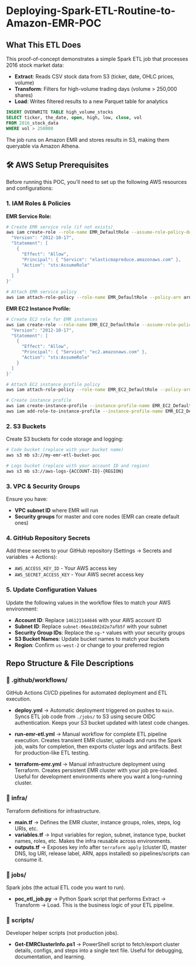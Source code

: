 # Deploying-Spark-ETL-Routine-to-Amazon-EMR-POC



## What This ETL Does

This proof-of-concept demonstrates a simple Spark ETL job that processes 2016 stock market data:

- **Extract**: Reads CSV stock data from S3 (ticker, date, OHLC prices, volume)
- **Transform**: Filters for high-volume trading days (volume > 250,000 shares)
- **Load**: Writes filtered results to a new Parquet table for analytics

```sql
INSERT OVERWRITE TABLE high_volume_stocks
SELECT ticker, the_date, open, high, low, close, vol
FROM 2016_stock_data
WHERE vol > 250000
```

The job runs on Amazon EMR and stores results in S3, making them queryable via Amazon Athena.

## 🛠️ AWS Setup Prerequisites

Before running this POC, you'll need to set up the following AWS resources and configurations:

### **1. IAM Roles & Policies**

**EMR Service Role:**
```bash
# Create EMR service role (if not exists)
aws iam create-role --role-name EMR_DefaultRole --assume-role-policy-document '{
  "Version": "2012-10-17",
  "Statement": [
    {
      "Effect": "Allow",
      "Principal": { "Service": "elasticmapreduce.amazonaws.com" },
      "Action": "sts:AssumeRole"
    }
  ]
}'

# Attach EMR service policy
aws iam attach-role-policy --role-name EMR_DefaultRole --policy-arn arn:aws:iam::aws:policy/service-role/AmazonElasticMapReduceRole
```

**EMR EC2 Instance Profile:**
```bash
# Create EC2 role for EMR instances
aws iam create-role --role-name EMR_EC2_DefaultRole --assume-role-policy-document '{
  "Version": "2012-10-17",
  "Statement": [
    {
      "Effect": "Allow",
      "Principal": { "Service": "ec2.amazonaws.com" },
      "Action": "sts:AssumeRole"
    }
  ]
}'

# Attach EC2 instance profile policy
aws iam attach-role-policy --role-name EMR_EC2_DefaultRole --policy-arn arn:aws:iam::aws:policy/service-role/AmazonElasticMapReduceforEC2Role

# Create instance profile
aws iam create-instance-profile --instance-profile-name EMR_EC2_DefaultRole
aws iam add-role-to-instance-profile --instance-profile-name EMR_EC2_DefaultRole --role-name EMR_EC2_DefaultRole
```

### **2. S3 Buckets**

Create S3 buckets for code storage and logging:
```bash
# Code bucket (replace with your bucket name)
aws s3 mb s3://my-emr-etl-bucket-poc

# Logs bucket (replace with your account ID and region)
aws s3 mb s3://aws-logs-{ACCOUNT-ID}-{REGION}
```

### **3. VPC & Security Groups**

Ensure you have:
- **VPC subnet ID** where EMR will run
- **Security groups** for master and core nodes (EMR can create default ones)

### **4. GitHub Repository Secrets**

Add these secrets to your GitHub repository (Settings → Secrets and variables → Actions):
- `AWS_ACCESS_KEY_ID` - Your AWS access key
- `AWS_SECRET_ACCESS_KEY` - Your AWS secret access key

### **5. Update Configuration Values**

Update the following values in the workflow files to match your AWS environment:
- **Account ID**: Replace `146121144646` with your AWS account ID
- **Subnet ID**: Replace `subnet-06ea10d2d2e7afb5f` with your subnet
- **Security Group IDs**: Replace the `sg-*` values with your security groups
- **S3 Bucket Names**: Update bucket names to match your buckets
- **Region**: Confirm `us-west-2` or change to your preferred region

## Repo Structure & File Descriptions

### 📂 .github/workflows/

GitHub Actions CI/CD pipelines for automated deployment and ETL execution.

* **deploy.yml** → Automatic deployment triggered on pushes to `main`. Syncs ETL job code from `./jobs/` to S3 using secure OIDC authentication. Keeps your S3 bucket updated with latest code changes.

* **run-emr-etl.yml** → Manual workflow for complete ETL pipeline execution. Creates transient EMR cluster, uploads and runs the Spark job, waits for completion, then exports cluster logs and artifacts. Best for production-like ETL testing.

* **terraform-emr.yml** → Manual infrastructure deployment using Terraform. Creates persistent EMR cluster with your job pre-loaded. Useful for development environments where you want a long-running cluster.

### 📂 infra/

Terraform definitions for infrastructure.

* **main.tf** → Defines the EMR cluster, instance groups, roles, steps, log URIs, etc.
* **variables.tf** → Input variables for region, subnet, instance type, bucket names, roles, etc. Makes the infra reusable across environments.
* **outputs.tf** → Exposes key info after `terraform apply` (cluster ID, master DNS, log URI, release label, ARN, apps installed) so pipelines/scripts can consume it.

### 📂 jobs/

Spark jobs (the actual ETL code you want to run).

* **poc_etl_job.py** → Python Spark script that performs Extract → Transform → Load. This is the business logic of your ETL pipeline.

### 📂 scripts/

Developer helper scripts (not production jobs).

* **Get-EMRClusterInfo.ps1** → PowerShell script to fetch/export cluster details, configs, and steps into a single text file. Useful for debugging, documentation, and learning.
 
